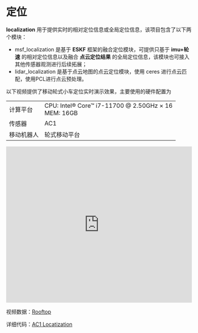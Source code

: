 # 定位  
**localization** 用于提供实时的相对定位信息或全局定位信息，该项目包含了以下两个模块： 
- msf_localization 是基于 **ESKF** 框架的融合定位模块，可提供只基于 **imu+轮速** 的相对定位信息以及融合 **点云定位结果** 的全局定位信息，该模块也可接入其他传感器观测进行后续拓展；
- lidar_localization 是基于点云地图的点云定位模块，使用 ceres 进行点云匹配，使用PCL进行点云预处理。  

以下视频提供了移动轮式小车定位实时演示效果，主要使用的硬件配置为  
<div class="wy-table-responsive">
    <table class="docutils align-default">
        <tbody>
            <tr class="row-even">
                <td>计算平台</td>
                <td>CPU: Intel® Core™ i7-11700 @ 2.50GHz × 16 <br> MEM: 16GB</td>
            </tr>
            <tr class="row-odd">
                <td>传感器</td>
                <td>AC1</td>
            </tr>
            <tr class="row-even">
                <td>移动机器人</td>
                <td>轮式移动平台</td>
            </tr>
        </tbody>
    </table>
</div> 

<iframe width="100%" height="424" src="https://cdn.robosense.cn/AC1localization_demo.mp4" frameborder="0" allowfullscreen></iframe>  

视频数据：[Rooftop](https://cdn.robosense.cn/AC1localization_demo.zip)  

详细代码：[AC1 Locatization](http://gitlab.robosense.cn/super_sensor_sdk/ros2_sdk/localization)  